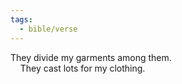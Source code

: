 ```yaml
---
tags:
  - bible/verse
---
```

They divide my garments among them.  
    They cast lots for my clothing.